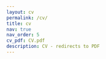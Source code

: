 ```yaml
---
layout: cv
permalink: /cv/
title: cv
nav: true
nav_order: 5
cv_pdf: CV.pdf
description: CV - redirects to PDF
---
```

